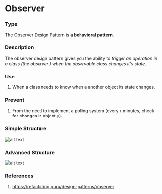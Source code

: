 # Observer
### Type
The Observer Design Pattern is **a behavioral pattern**.
### Description
The observer design pattern gives you the ability to *trigger an operation in a class (the observer ) when the observable class changes it's state*.
### Use
1. When a class needs to know when a another object its state changes.
### Prevent
1. From the need to implement a polling system (every x minutes, check for changes in object y).

### Simple Structure

![alt text](https://i.gyazo.com/022a4a38a346a40282833f0411a210af.png "Observer Design Pattern")

### Advanced Structure

![alt text](https://i.gyazo.com/85e6d205db7716e60404228fd7934c2e.png "Observer Design Pattern")

### References
1. https://refactoring.guru/design-patterns/observer

